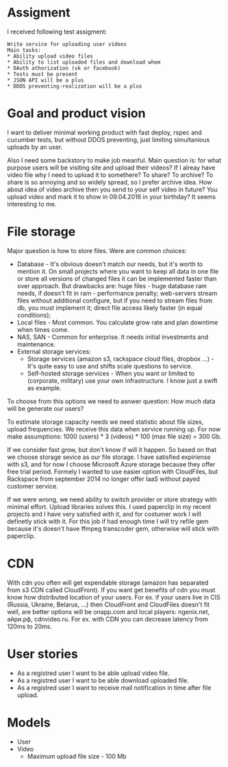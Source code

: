 # Assigment

I received following test assigment:

    Write service for uploading user videos
    Main tasks:
    * Ability upload video files
    * Ability to list uploaded files and download whem
    * OAuth athorization (vk or facebook)
    * Tests must be present
    * JSON API will be a plus
    * DDOS preventing-realization will be a plus

# Goal and product vision
I want to deliver minimal working product with fast deploy, rspec and cucumber tests, but without DDOS preventing, just limiting simultanious uploads by an user.

Also I need some backstory to make job meanful. Main question is: for what purpose users will be visiting site and upload their videos? If I alreay have video file why I need to upload it to somethere? To share? To archive? To share is so annoying and so widely spread, so I prefer archive idea. How about idea of video archive then you send to your self video in future? You upload video and mark it to show in 09.04.2016 in your birthday? It seems interesting to me.

# File storage
Major question is how to store files. Were are common choices:

* Database - It's obvious doesn't match our needs, but it's worth to mention it. On small projects where you want to keep all data in one file or store all versions of changed files it can be implemented faster than over approach. But drawbacks are: huge files - huge database ram needs, if doesn't fit in ram - performance penalty; web-servers stream files without additional configure, but if you need to stream files from db, you must implement it; direct file access likely faster (in equal conditions);
* Local files - Most common. You calculate grow rate and plan downtime when times come.
* NAS, SAN - Common for enterprise. It needs initial investments and maintenance.
* External storage services:
    * Storage services (amazon s3, rackspace cloud files, dropbox ...) - It's quite easy to use and shifts scale questions to service.
    * Self-hosted storage services - When you want or limited to (corporate, military) use your own infrastructure. I know just a swift as example.

To choose from this options we need to asnwer question: How much data will be generate our users? 

To estimate storage capacity needs we need statistic about file sizes, upload frequencies. We receive this data when service running up. For now make assumptions: 1000 (users) * 3 (videos) * 100 (max file size) = 300 Gb.

If we consider fast grow, but don't know if will it happen. So based on that we choose storage sevice as our file storage. I have satisfied expiriense with s3, and for now I choose Microsoft Azure storage because they offer free trial period. Formely I wanted to use easier option with CloudFiles, but Rackspace from september 2014 no longer offer IaaS without payed customer service.

If we were wrong, we need ability to switch provider or store strategy with minimal effort. Upload libraries solves this. I used paperclip in my recent projects and I have very satisfied with it, and for costumer work I will definetly stick with it. For this job if had enough time I will try refile gem because it's doesn't have ffmpeg transcoder gem, otherwise will stick with paperclip.

# CDN
With cdn you often will get expendable storage (amazon has separated from s3 CDN called CloudFront). If you want get benefits of cdn you must know how distributed location of your users. For ex. if your users live in CIS (Russia, Ukraine, Belarus, ...) then CloudFront and CloudFiles doesn't fit well, are better options will be onapp.com and local players: ngenix.net, айри.рф, cdnvideo.ru. For ex. with CDN you can decrease latency from 120ms to 20ms.

# User stories
* As a registred user I want to be able upload video file.
* As a registred user I want to be able download uploaded file.
* As a registred user I want to receive mail notification in time after file upload.

# Models
* User
* Video
    * Maximum upload file size - 100 Mb

